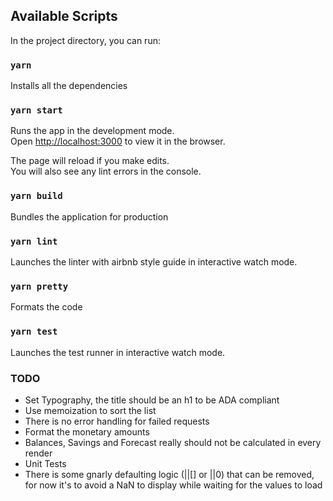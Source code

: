 ## Available Scripts

In the project directory, you can run:

### `yarn`

Installs all the dependencies

### `yarn start`

Runs the app in the development mode.<br>
Open [http://localhost:3000](http://localhost:3000) to view it in the browser.

The page will reload if you make edits.<br>
You will also see any lint errors in the console.

### `yarn build`

Bundles the application for production

### `yarn lint`

Launches the linter with airbnb style guide in interactive watch mode.

### `yarn pretty`

Formats the code

### `yarn test`

Launches the test runner in interactive watch mode.

### TODO

- Set Typography, the title should be an h1 to be ADA compliant
- Use memoization to sort the list
- There is no error handling for failed requests
- Format the monetary amounts
- Balances, Savings and Forecast really should not be calculated in every render
- Unit Tests
- There is some gnarly defaulting logic (||[] or ||0) that can be removed, for now it's to avoid a NaN to display while waiting for the values to load

